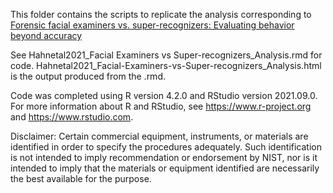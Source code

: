 This folder contains the scripts to replicate the analysis corresponding to [Forensic facial examiners vs. super-recognizers: Evaluating behavior beyond accuracy](https://psyarxiv.com/hq2ab/)

See Hahnetal2021_Facial Examiners vs Super-recognizers_Analysis.rmd for code. Hahnetal2021_Facial-Examiners-vs-Super-recognizers_Analysis.html is the output produced from the .rmd.

Code was completed using R version 4.2.0 and RStudio version 2021.09.0. For more information about R and RStudio, see https://www.r-project.org and https://www.rstudio.com. 

Disclaimer: Certain commercial equipment, instruments, or materials are identified in order to specify the procedures adequately. Such identification is not intended to imply recommendation or endorsement by NIST, nor is it intended to imply that the materials or equipment identified are necessarily the best available for the purpose.
